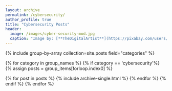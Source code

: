 ```yaml
---
layout: archive
permalink: /cybersecurity/
author_profile: true
title: "Cybersecurity Posts"
header:
  image: /images/cyber-security-mod.jpg
  caption: "Image by: [**TheDigitalArtist**](https://pixabay.com/users/TheDigitalArtist-202249/)"
---
```

{% include group-by-array collection=site.posts field="categories" %}

{% for category in group_names %}
{% if category == 'cybersecurity'%}
  {% assign posts = group_items[forloop.index0] %}
  <!-- <h2 id="{{ tag | slugify }}" class="archive__subtitle">{{ tag }}</h2> -->
  {% for post in posts %}
    {% include archive-single.html %}
  {% endfor %}
{% endif %}
{% endfor %}
